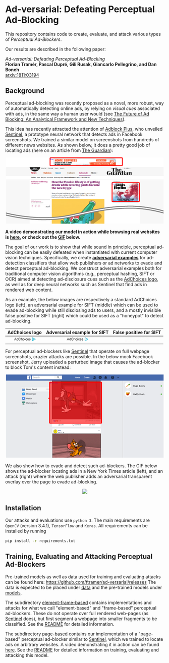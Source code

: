 # Ad-versarial: Defeating Perceptual Ad-Blocking

This repository contains code to create, evaluate, and attack various types of 
*Perceptual Ad-Blockers*.

Our results are described in the following paper:

*Ad-versarial: Defeating Perceptual Ad-Blocking* </br>
**Florian Tramèr, Pascal Dupré, Gili Rusak, Giancarlo Pellegrino, and Dan Boneh** </br>
[arxiv:1811:03194](http://arxiv.org/abs/1811.03194)

## Background
Perceptual ad-blocking was recently proposed as a novel, more robust, way of automatically 
detecting online ads, by relying on *visual cues* associated with ads, in the same way a 
human user would 
(see [The Future of Ad Blocking: An Analytical Framework and New Techniques](https://arxiv.org/abs/1705.08568)).

This idea has recently attracted the attention of [Adblock Plus](https://adblockplus.org/), 
who unveiled [Sentinel](https://adblock.ai/), a prototype neural network that detects ads 
in Facebook screenshots.
We trained a similar model on screenshots from hundreds of different news websites. 
As shown below, it does a pretty good job of locating ads (here on an article from 
[The Guardian](https://www.theguardian.com)):

<p align="center">
<img src="images/theguardian.png" width="500">
</p>

**A video demonstrating our model in action while browsing real websites is [here](https://www.dropbox.com/sh/pe7tjf6mwcyhcd8/AACl2wPVZ8xttG34_aPupEd7a?dl=0), or check out the [GIF](#attackgif) below.**

The goal of our work is to show that while sound in principle, perceptual ad-blocking can 
be easily defeated when instantiated with current computer vision techniques. 
Specifically, we create **[adversarial examples](https://blog.openai.com/adversarial-example-research/)** 
for ad-detection classifiers that allow 
web publishers or ad networks to evade and detect perceptual ad-blocking. 
We construct adversarial examples both for traditional computer vision algorithms 
(e.g., perceptual hashing, SIFT or OCR) aimed at detecting ad-disclosure cues such as the
[AdChoices logo](https://en.wikipedia.org/wiki/AdChoices), as well as for deep neural 
networks such as Sentinel that find ads in rendered web content.

As an example, the below images are respectively a standard AdChoices logo (left), 
an adversarial example for SIFT (middle) which can be used to evade ad-blocking while still 
disclosing ads to users, and a mostly invisible false positive for SIFT (right) which could be 
used as a "honeypot" to detect ad-blocking.

AdChoices logo                      | Adversarial example for SIFT                    | False positive for SIFT                  |
:----------------------------------:|:-----------------------------------------------:|:----------------------------------------:|
![Adchoices](images/adchoices.png)  | ![Adchoices Adv](images/adchoices_adv_sift.png) | ![Adchoices FP](images/adchoices_fp.png) |

For perceptual ad-blockers like [Sentinel](https://adblock.ai/) that operate on full webpage 
screenshots, crazier attacks are possible. In the below mock Facebook screenshot, Jerry 
uploaded a perturbed image that causes the ad-blocker to block Tom's content instead:

<p align="center">
  <img src="images/tom_jerry.png" width="500">
</p>

We also show how to evade and detect such ad-blockers. The GIF below shows the ad-blocker locating ads in a New York Times article (left), and an attack (right) where the web publisher adds an adversarial transparent overlay over the page to evade ad-blocking.

<p align="center" id="attackgif">
  <img src="images/overlay_attack.gif">
</p>


## Installation

Our attacks and evaluations use `python 3`.
The main requirements are `OpenCV` (version 3.4.1), `TensorFlow` and `Keras`.
All requirements can be installed by running
```bash
pip install -r requirements.txt
```

## Training, Evaluating and Attacking Perceptual Ad-Blockers

Pre-trained models as well as data used for training and evaluating attacks can be found 
here: https://github.com/ftramer/ad-versarial/releases
The data is expected to be placed under [data](data) and the pre-trained models under 
[models](models).

The subdirectory [element-frame-based](element-frame-based) contains implementations and 
attacks for what we call "element-based" and "frame-based" perceptual ad-blockers. These 
do not operate over full rendered web-pages (as [Sentinel](https://adblock.ai/) does), but 
first segment a webpage into smaller fragments to be classified. See the 
[README](element-frame-based/README.md) for detailed information.

The subdirectory [page-based](page-based) contains our implementation of a "page-based" 
perceptual ad-blocker similar to [Sentinel](https://adblock.ai/), which we trained to 
locate ads on arbitrary websites. A video demonstrating it in action can be found [here](https://www.dropbox.com/sh/pe7tjf6mwcyhcd8/AACl2wPVZ8xttG34_aPupEd7a?dl=0).
See the [README](page-based/README.md) for detailed information on training, evaluating and 
attacking this model.

